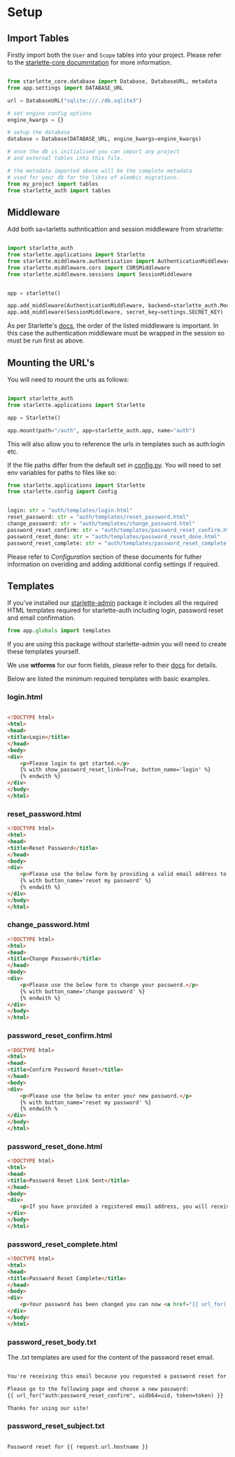 # Setup


## Import Tables

Firstly import both the `User` and `Scope` tables into your project. Please refer to the [starlette-core documrntation](https://accent-starlette.github.io/starlette-core/database/) for more information.

```python

from starlette_core.database import Database, DatabaseURL, metadata
from app.settings import DATABASE_URL

url = DatabaseURL("sqlite:///./db.sqlite3")

# set engine config options
engine_kwargs = {}

# setup the database
database = Database(DATABASE_URL, engine_kwargs=engine_kwargs)

# once the db is initialised you can import any project 
# and external tables into this file.

# the metadata imported above will be the complete metadata 
# used for your db for the likes of alembic migrations.
from my_project import tables
from starlette_auth import tables

```


## Middleware

Add both sa=tarletts suthnticattion and session middleware from strarlette:

```python

import starlette_auth
from starlette.applications import Starlette
from starlette.middleware.authentication import AuthenticationMiddleware
from starlette.middleware.cors import CORSMiddleware
from starlette.middleware.sessions import SessionMiddleware


app = starlette()

app.add_middleware(AuthenticationMiddleware, backend=starlette_auth.ModelAuthBackend())
app.add_middleware(SessionMiddleware, secret_key=settings.SECRET_KEY)
```
 
As per Starlette's [docs](https://www.starlette.io/middleware/), the order of the listed middleware is important. In this case the authentication middleware must be wrapped in the session so must be run first as above.




## Mounting the URL's

You will need to mount the urls as follows:

```python

import starlette_auth
from starlette.applications import Starlette

app = Starlette()

app.mount(path="/auth", app=starlette_auth.app, name="auth")

```
This will also allow you to reference the urls in templates such as auth:login etc.

If the file paths differ from the default set in [config.py](https://github.com/accent-starlette/starlette-auth/blob/master/starlette_auth/config.py). You will need to set env variables for paths to files like so:

```python
from starlette.applications import Starlette
from starlette.config import Config


login: str = "auth/templates/login.html"
reset_password: str = "auth/templates/reset_password.html"
change_password: str = "auth/templates/change_password.html"
password_reset_confirm: str = "auth/templates/password_reset_confirm.html"
password_reset_done: str = "auth/templates/password_reset_done.html"
password_reset_complete: str = "auth/templates/password_reset_complete.html"
```

Please refer to *Configuration* section of these documents for futher information on overiding and adding additional config settings if required.


## Templates

If you've installed our [starlette-admin](https://github.com/accent-starlette/starlette-admin) package it includes all the required HTML templates required for starlette-auth including login, password reset and email confirmation.

```python
from app.globals import templates
```

If you are using this package without starlette-admin you will need to create these templates yourself.

We use **wtforms** for our form fields, please refer to their [docs](https://wtforms.readthedocs.io/en/stable/forms.html#wtforms.form.Form.__iter__) for details.

Below are listed the minimum required templates with basic examples.


### login.html
```html

<!DOCTYPE html>
<html>
<head>
<title>Login</title>
</head>
<body>
<div>
    <p>Please login to get started.</p>
    {% with show_password_reset_link=True, button_name='login' %}
    {% endwith %}
</div>
</body>
</html>
```

### reset_password.html
```html
<!DOCTYPE html>
<html>
<head>
<title>Reset Password</title>
</head>
<body>
<div>
    <p>Please use the below form by providing a valid email address to reset your password.</p>
    {% with button_name='reset my password' %}
    {% endwith %}
</div>
</body>
</html>
```

### change_password.html
```html
<!DOCTYPE html>
<html>
<head>
<title>Change Password</title>
</head>
<body>
<div>
    <p>Please use the below form to change your password.</p>
    {% with button_name='change password' %}
    {% endwith %}
</div>
</body>
</html>
```

### password_reset_confirm.html
```html
<!DOCTYPE html>
<html>
<head>
<title>Confirm Password Reset</title>
</head>
<body>
<div>
    <p>Please use the below to enter your new password.</p>
    {% with button_name='reset my password' %}
    {% endwith %
</div>
</body>
</html>
```

### password_reset_done.html
```html
<!DOCTYPE html>
<html>
<head>
<title>Password Reset Link Sent</title>
</head>
<body>
<div>
    <p>If you have provided a registered email address, you will receive an email with further instructions shortly.</p>
</div>
</body>
</html>
```

### password_reset_complete.html
```html
<!DOCTYPE html>
<html>
<head>
<title>Password Reset Complete</title>
</head>
<body>
<div>
    <p>Your password has been changed you can now <a href="{{ url_for('auth:login') }}">login</a>.</p>
</div>
</body>
</html>
```


### password_reset_body.txt

The .txt templates are used for the content of the password reset email.

```txt

You're receiving this email because you requested a password reset for your user account at {{ request.url.hostname }}.

Please go to the following page and choose a new password:
{{ url_for("auth:password_reset_confirm", uidb64=uid, token=token) }}

Thanks for using our site!

```

### password_reset_subject.txt
```txt

Password reset for {{ request.url.hostname }}

```
